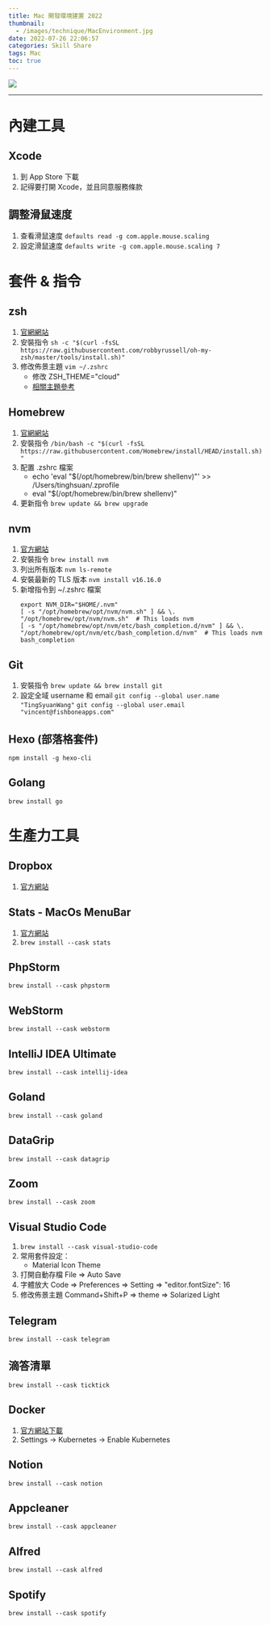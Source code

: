 ```yaml
---
title: Mac 開發環境建置 2022
thumbnail:
  - /images/technique/MacEnvironment.jpg
date: 2022-07-26 22:06:57
categories: Skill Share
tags: Mac
toc: true
---
```

<img src="/images/technique/MacEnvironment.jpg">

***
# 內建工具
## Xcode
1. 到 App Store 下載
2. 記得要打開 Xcode，並且同意服務條款
## 調整滑鼠速度
1. 查看滑鼠速度 `defaults read -g com.apple.mouse.scaling`
2. 設定滑鼠速度 `defaults write -g com.apple.mouse.scaling 7`

# 套件 & 指令
## zsh
1. [官網網站](https://ohmyz.sh/#install)
2. 安裝指令
   `sh -c "$(curl -fsSL https://raw.githubusercontent.com/robbyrussell/oh-my-zsh/master/tools/install.sh)"`
3. 修改佈景主題
   `vim ~/.zshrc`
   - 修改 ZSH_THEME="cloud"
   - [相關主題參考](https://github.com/robbyrussell/oh-my-zsh/wiki/Themes)
## Homebrew
1. [官網網站](https://brew.sh/)
2. 安裝指令
   `/bin/bash -c "$(curl -fsSL https://raw.githubusercontent.com/Homebrew/install/HEAD/install.sh)"`
3. 配置 .zshrc 檔案
   - echo 'eval "$(/opt/homebrew/bin/brew shellenv)"' >> /Users/tinghsuan/.zprofile
   - eval "$(/opt/homebrew/bin/brew shellenv)"
4. 更新指令
   `brew update && brew upgrade`
## nvm
1. [官方網站](https://github.com/creationix/nvm)
2. 安裝指令
   `brew install nvm`
3. 列出所有版本
   `nvm ls-remote`
4. 安裝最新的 TLS 版本
   `nvm install v16.16.0`
5. 新增指令到 ~/.zshrc 檔案
   ```
   export NVM_DIR="$HOME/.nvm"
   [ -s "/opt/homebrew/opt/nvm/nvm.sh" ] && \. "/opt/homebrew/opt/nvm/nvm.sh"  # This loads nvm
   [ -s "/opt/homebrew/opt/nvm/etc/bash_completion.d/nvm" ] && \. "/opt/homebrew/opt/nvm/etc/bash_completion.d/nvm"  # This loads nvm bash_completion
   ```
## Git
1. 安裝指令
   `brew update && brew install git`
2. 設定全域 username 和 email
   `git config --global user.name "TingSyuanWang"`
   `git config --global user.email "vincent@fishboneapps.com"`
## Hexo (部落格套件)
`npm install -g hexo-cli`
## Golang
`brew install go`

# 生產力工具
## Dropbox
1. [官方網站](https://www.dropbox.com/downloading)
## Stats - MacOs MenuBar
1. [官方網站](https://github.com/exelban/stats)
2. `brew install --cask stats`
## PhpStorm
`brew install --cask phpstorm`
## WebStorm
`brew install --cask webstorm`
## IntelliJ IDEA Ultimate
`brew install --cask intellij-idea`
## Goland
`brew install --cask goland`
## DataGrip
`brew install --cask datagrip`
## Zoom
`brew install --cask zoom`
## Visual Studio Code
1. `brew install --cask visual-studio-code`
2. 常用套件設定：
   - Material Icon Theme
3. 打開自動存檔 File => Auto Save
4. 字體放大 Code => Preferences => Setting => "editor.fontSize": 16
5. 修改佈景主題 Command+Shift+P => theme => Solarized Light
## Telegram
`brew install --cask telegram`
## 滴答清單
`brew install --cask ticktick`
## Docker
1. [官方網站下載](https://www.docker.com/products/docker-desktop/)
2. Settings -> Kubernetes -> Enable Kubernetes
## Notion
`brew install --cask notion`
## Appcleaner
`brew install --cask appcleaner`
## Alfred
`brew install --cask alfred`
## Spotify
`brew install --cask spotify`
